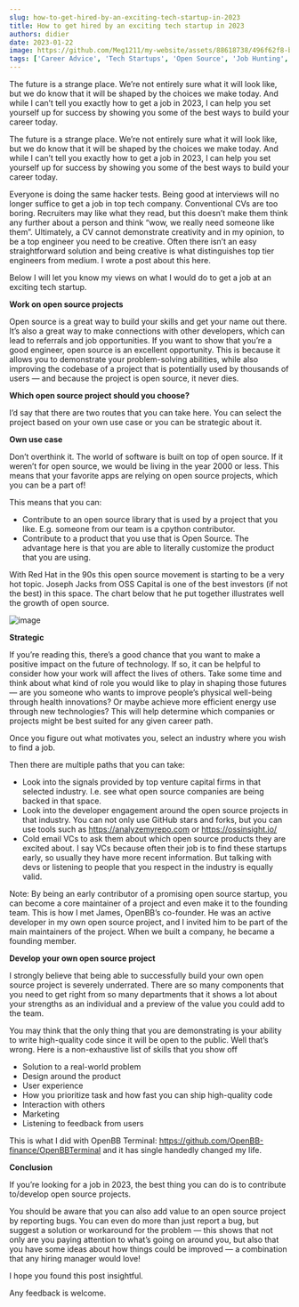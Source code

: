 ```yaml
---
slug: how-to-get-hired-by-an-exciting-tech-startup-in-2023
title: How to get hired by an exciting tech startup in 2023
authors: didier
date: 2023-01-22
image: https://github.com/Meg1211/my-website/assets/88618738/496f62f8-bd60-4029-8560-1a4c25a5144a
tags: ['Career Advice', 'Tech Startups', 'Open Source', 'Job Hunting', 'Software Engineering']
---
```


The future is a strange place. We’re not entirely sure what it will look like, but we do know that it will be shaped by the choices we make today. And while I can’t tell you exactly how to get a job in 2023, I can help you set yourself up for success by showing you some of the best ways to build your career today.

<!-- truncate -->

The future is a strange place. We’re not entirely sure what it will look like, but we do know that it will be shaped by the choices we make today. And while I can’t tell you exactly how to get a job in 2023, I can help you set yourself up for success by showing you some of the best ways to build your career today.

Everyone is doing the same hacker tests. Being good at interviews will no longer suffice to get a job in top tech company. Conventional CVs are too boring. Recruiters may like what they read, but this doesn’t make them think any further about a person and think “wow, we really need someone like them”. Ultimately, a CV cannot demonstrate creativity and in my opinion, to be a top engineer you need to be creative. Often there isn’t an easy straightforward solution and being creative is what distinguishes top tier engineers from medium. I wrote a post about this here.

Below I will let you know my views on what I would do to get a job at an exciting tech startup.

**Work on open source projects**

Open source is a great way to build your skills and get your name out there. It’s also a great way to make connections with other developers, which can lead to referrals and job opportunities. If you want to show that you’re a good engineer, open source is an excellent opportunity. This is because it allows you to demonstrate your problem-solving abilities, while also improving the codebase of a project that is potentially used by thousands of users — and because the project is open source, it never dies.

**Which open source project should you choose?**

I’d say that there are two routes that you can take here. You can select the project based on your own use case or you can be strategic about it.

**Own use case**

Don’t overthink it. The world of software is built on top of open source. If it weren’t for open source, we would be living in the year 2000 or less. This means that your favorite apps are relying on open source projects, which you can be a part of!

This means that you can:

- Contribute to an open source library that is used by a project that you like. E.g. someone from our team is a cpython contributor.
- Contribute to a product that you use that is Open Source. The advantage here is that you are able to literally customize the product that you are using.

With Red Hat in the 90s this open source movement is starting to be a very hot topic. Joseph Jacks from OSS Capital is one of the best investors (if not the best) in this space. The chart below that he put together illustrates well the growth of open source.

![image](https://github.com/Meg1211/my-website/assets/88618738/496f62f8-bd60-4029-8560-1a4c25a5144a)

**Strategic**

If you’re reading this, there’s a good chance that you want to make a positive impact on the future of technology. If so, it can be helpful to consider how your work will affect the lives of others. Take some time and think about what kind of role you would like to play in shaping those futures — are you someone who wants to improve people’s physical well-being through health innovations? Or maybe achieve more efficient energy use through new technologies? This will help determine which companies or projects might be best suited for any given career path.

Once you figure out what motivates you, select an industry where you wish to find a job.

Then there are multiple paths that you can take:

- Look into the signals provided by top venture capital firms in that selected industry. I.e. see what open source companies are being backed in that space.
- Look into the developer engagement around the open source projects in that industry. You can not only use GitHub stars and forks, but you can use tools such as https://analyzemyrepo.com or https://ossinsight.io/
- Cold email VCs to ask them about which open source products they are excited about. I say VCs because often their job is to find these startups early, so usually they have more recent information. But talking with devs or listening to people that you respect in the industry is equally valid.

Note: By being an early contributor of a promising open source startup, you can become a core maintainer of a project and even make it to the founding team. This is how I met James, OpenBB’s co-founder. He was an active developer in my own open source project, and I invited him to be part of the main maintainers of the project. When we built a company, he became a founding member.

**Develop your own open source project**

I strongly believe that being able to successfully build your own open source project is severely underrated. There are so many components that you need to get right from so many departments that it shows a lot about your strengths as an individual and a preview of the value you could add to the team.

You may think that the only thing that you are demonstrating is your ability to write high-quality code since it will be open to the public. Well that’s wrong. Here is a non-exhaustive list of skills that you show off

- Solution to a real-world problem
- Design around the product
- User experience
- How you prioritize task and how fast you can ship high-quality code
- Interaction with others
- Marketing
- Listening to feedback from users

This is what I did with OpenBB Terminal: https://github.com/OpenBB-finance/OpenBBTerminal and it has single handedly changed my life.

**Conclusion**

If you’re looking for a job in 2023, the best thing you can do is to contribute to/develop open source projects.

You should be aware that you can also add value to an open source project by reporting bugs. You can even do more than just report a bug, but suggest a solution or workaround for the problem — this shows that not only are you paying attention to what’s going on around you, but also that you have some ideas about how things could be improved — a combination that any hiring manager would love!

I hope you found this post insightful.

Any feedback is welcome.
